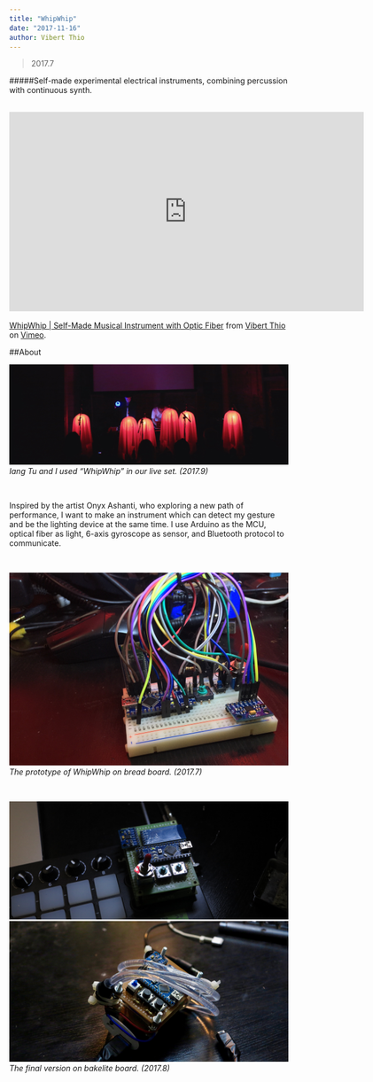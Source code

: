 ```yaml
---
title: "WhipWhip"
date: "2017-11-16"
author: Vibert Thio
---
```


> 2017.7

#####Self-made experimental electrical instruments, combining percussion with continuous synth.

<br>

<iframe src="https://player.vimeo.com/video/240780843" width="640" height="360" frameborder="0" webkitallowfullscreen mozallowfullscreen allowfullscreen></iframe>
<p><a href="https://vimeo.com/240780843">WhipWhip | Self-Made Musical Instrument with Optic Fiber</a> from <a href="https://vimeo.com/user56788864">Vibert Thio</a> on <a href="https://vimeo.com">Vimeo</a>.</p>

##About

![](./img-05.jpg)
*Iang Tu and I used “WhipWhip” in our live set. (2017.9)*


<br>

Inspired by the artist Onyx Ashanti, who exploring a new path of performance, I want to make an instrument which can detect my gesture and be the lighting device at the same time. I use Arduino as the MCU, optical fiber as light, 6-axis gyroscope as sensor, and Bluetooth protocol to communicate.

<br>

![](./img-01.jpg)
*The prototype of WhipWhip on bread board. (2017.7)*

<br>

![](./img-02.jpg)
![](./img-03.png)
*The final version on bakelite board. (2017.8)*

<br>
